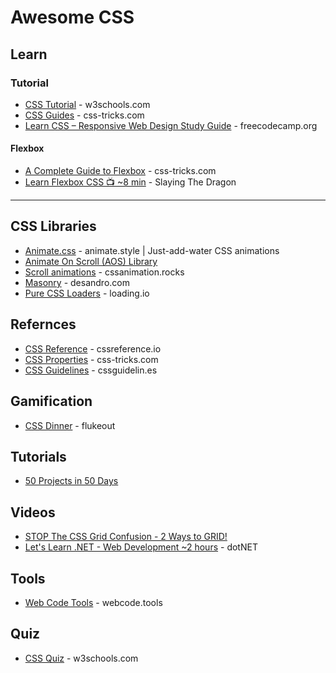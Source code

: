 # Awesome CSS

## Learn
### Tutorial
* [CSS Tutorial](https://www.w3schools.com/css/) - w3schools.com
* [CSS Guides](https://css-tricks.com/guides/) - css-tricks.com
* [Learn CSS – Responsive Web Design Study Guide](https://www.freecodecamp.org/news/learn-css/) - freecodecamp.org

  
#### Flexbox
* [A Complete Guide to Flexbox](https://css-tricks.com/snippets/css/a-guide-to-flexbox/) - css-tricks.com
* [Learn Flexbox CSS 📺 ~8 min](https://youtu.be/phWxA89Dy94) - Slaying The Dragon

-----

## CSS Libraries
* [Animate.css](https://animate.style/) - animate.style | Just-add-water CSS animations
* [Animate On Scroll (AOS) Library](https://michalsnik.github.io/aos/)
* [Scroll animations](https://cssanimation.rocks/scroll-animations/) - cssanimation.rocks
* [Masonry](https://masonry.desandro.com/) - desandro.com
* [Pure CSS Loaders](https://loading.io/css/) - loading.io

## Refernces
* [CSS Reference](https://cssreference.io/) - cssreference.io
* [CSS Properties](https://css-tricks.com/almanac/properties/) - css-tricks.com
* [CSS Guidelines](https://cssguidelin.es/) - cssguidelin.es

## Gamification
* [CSS Dinner](https://flukeout.github.io) - flukeout

## Tutorials
* [50 Projects in 50 Days](https://github.com/bradtraversy/50projects50days)

## Videos
* [STOP The CSS Grid Confusion - 2 Ways to GRID!](https://www.youtube.com/watch?v=YNB-JD7iPoQ)
* [Let's Learn .NET - Web Development ~2 hours](https://www.youtube.com/watch?v=vuNRDdu1vJQ) - dotNET

## Tools
* [Web Code Tools](https://webcode.tools/generators/css) - webcode.tools

## Quiz
* [CSS Quiz](https://www.w3schools.com/css/css_quiz.asp) - w3schools.com

